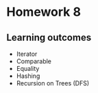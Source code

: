 # Homework 8

## Learning outcomes

- Iterator
- Comparable
- Equality
- Hashing
- Recursion on Trees (DFS)
